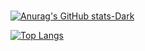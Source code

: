 ### 



[![Anurag's GitHub stats-Dark](https://github-readme-stats.vercel.app/api?username=qverssd&show_icons=true&theme=dark#gh-dark-mode-only)](https://github.com/qverssd/github-readme-stats#gh-dark-mode-only)

  [![Top Langs](https://github-readme-stats.vercel.app/api/top-langs/?username=qverssd)](https://github.com/anuraghazra/github-readme-stats)
